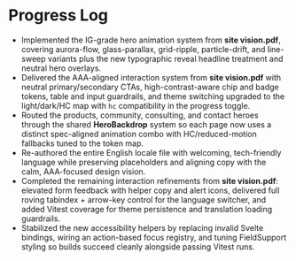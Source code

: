 # Progress Log

- Implemented the IG-grade hero animation system from **site vision.pdf**, covering aurora-flow, glass-parallax, grid-ripple, particle-drift, and line-sweep variants plus the new typographic reveal headline treatment and neutral hero overlays.
- Delivered the AAA-aligned interaction system from **site vision.pdf** with neutral primary/secondary CTAs, high-contrast-aware chip and badge tokens, table and input guardrails, and theme switching upgraded to the light/dark/HC map with `hc` compatibility in the progress toggle.
- Routed the products, community, consulting, and contact heroes through the shared **HeroBackdrop** system so each page now uses a distinct spec-aligned animation combo with HC/reduced-motion fallbacks tuned to the token map.
- Re-authored the entire English locale file with welcoming, tech-friendly language while preserving placeholders and aligning copy with the calm, AAA-focused design vision.
- Completed the remaining interaction refinements from **site vision.pdf**: elevated form feedback with helper copy and alert icons, delivered full roving tabindex + arrow-key control for the language switcher, and added Vitest coverage for theme persistence and translation loading guardrails.
- Stabilized the new accessibility helpers by replacing invalid Svelte bindings, wiring an action-based focus registry, and tuning FieldSupport styling so builds succeed cleanly alongside passing Vitest runs.
